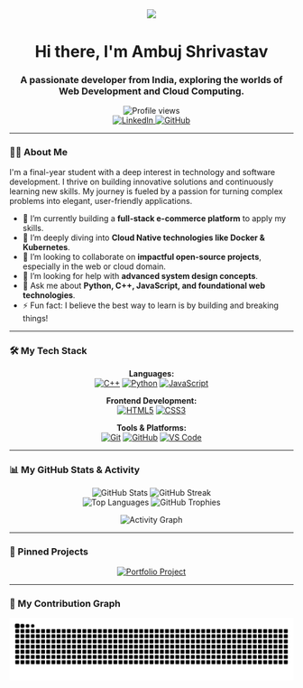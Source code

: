 <div id="header" align="center">
  <img src="https://media.giphy.com/media/M9gbBd9nbDrOTu1Mqx/giphy.gif" width="100"/>
  <h1 align="center">Hi there, I'm Ambuj Shrivastav</h1>
  <h3 align="center">A passionate developer from India, exploring the worlds of Web Development and Cloud Computing.</h3>
  <img src="https://komarev.com/ghpvc/?username=AmSh4&label=PROFILE+VIEWS&color=0e75b6&style=flat-square" alt="Profile views"/>
</div>

<div align="center">
  <a href="https://www.linkedin.com/in/ambuj-shrivastav-1969b020a" target="_blank">
    <img src="https://img.shields.io/badge/LinkedIn-0077B5?style=for-the-badge&logo=linkedin&logoColor=white" alt="LinkedIn"/>
  </a>
  <a href="https://github.com/AmSh4" target="_blank">
    <img src="https://img.shields.io/badge/GitHub-181717?style=for-the-badge&logo=github&logoColor=white" alt="GitHub"/>
  </a>
  </div>

---

### 👨‍💻 About Me

<p>
  I'm a final-year student with a deep interest in technology and software development. I thrive on building innovative solutions and continuously learning new skills. My journey is fueled by a passion for turning complex problems into elegant, user-friendly applications.
</p>

- 🔭 I’m currently building a **full-stack e-commerce platform** to apply my skills.
- 🌱 I’m deeply diving into **Cloud Native technologies like Docker & Kubernetes**.
- 👯 I’m looking to collaborate on **impactful open-source projects**, especially in the web or cloud domain.
-  🤔 I’m looking for help with **advanced system design concepts**.
- 💬 Ask me about **Python, C++, JavaScript, and foundational web technologies**.
- ⚡ Fun fact: I believe the best way to learn is by building and breaking things!

---

### 🛠️ My Tech Stack

<p align="center">
  <strong>Languages:</strong><br>
  <a href="#"><img alt="C++" src="https://img.shields.io/badge/C++-%2300599C.svg?style=for-the-badge&logo=c%2B%2B&logoColor=white"></a>
  <a href="#"><img alt="Python" src="https://img.shields.io/badge/Python-3776AB?style=for-the-badge&logo=python&logoColor=white"></a>
  <a href="#"><img alt="JavaScript" src="https://img.shields.io/badge/JavaScript-F7DF1E?style=for-the-badge&logo=javascript&logoColor=black"></a>
</p>

<p align="center">
  <strong>Frontend Development:</strong><br>
  <a href="#"><img alt="HTML5" src="https://img.shields.io/badge/HTML5-E34F26?style=for-the-badge&logo=html5&logoColor=white"></a>
  <a href="#"><img alt="CSS3" src="https://img.shields.io/badge/CSS3-1572B6?style=for-the-badge&logo=css3&logoColor=white"></a>
  </p>

<p align="center">
  <strong>Tools & Platforms:</strong><br>
  <a href="#"><img alt="Git" src="https://img.shields.io/badge/Git-F05032?style=for-the-badge&logo=git&logoColor=white"></a>
  <a href="#"><img alt="GitHub" src="https://img.shields.io/badge/GitHub-181717?style=for-the-badge&logo=github&logoColor=white"></a>
  <a href="#"><img alt="VS Code" src="https://img.shields.io/badge/VS_Code-007ACC?style=for-the-badge&logo=visual-studio-code&logoColor=white"></a>
  </p>

---

### 📊 My GitHub Stats & Activity

<p align="center">
  <img src="https://github-readme-stats.vercel.app/api?username=AmSh4&show_icons=true&theme=radical&hide_border=true&count_private=true" alt="GitHub Stats" width="49%"/>
  <img src="https://github-readme-streak-stats.herokuapp.com/?user=AmSh4&theme=radical&hide_border=true" alt="GitHub Streak" width="49%"/>
  <br>
  <img src="https://github-readme-stats.vercel.app/api/top-langs/?username=AmSh4&layout=compact&theme=radical&hide_border=true" alt="Top Languages" width="49%"/>
  <img src="https://github-profile-trophy.vercel.app/?username=AmSh4&theme=radical&no-frame=true&no-bg=true&margin-w=4" alt="GitHub Trophies" width="49%"/>
</p>

<p align="center">
  <img src="https://github-readme-activity-graph.vercel.app/graph?username=AmSh4&theme=radical&hide_border=true&area=true" alt="Activity Graph"/>
</p>

---

### 📌 Pinned Projects

<div align="center">
  <a href="https://github.com/AmSh4/Portfolio">
    <img src="https://github-readme-stats.vercel.app/api/pin/?username=AmSh4&repo=Portfolio&theme=radical&show_owner=true" alt="Portfolio Project"/>
  </a>
  </div>

---

### 🐍 My Contribution Graph

<div align="center">
  <img src="https://github.com/AmSh4/AmSh4/blob/output/github-contribution-grid-snake.svg" alt="Snake animation"/>
</div>

